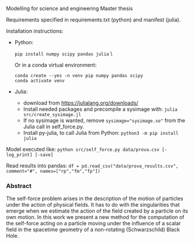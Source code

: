 Modelling for science and engineering Master thesis

Requirements specified in requirements.txt (python) and manifest (julia).

Installation instructions:

- Python:

  `pip install numpy scipy pandas julia` \

  Or in a conda virtual environment:

  ```
  conda create --yes -n venv pip numpy pandas scipy
  conda activate venv
  ```

- Julia:
  - download from https://julialang.org/downloads/
  - Install needed packages and precompile a sysimage with:
    `julia src/create_sysimage.jl`
  - If no sysimage is wanted, remove `sysimage="sysimage.so"` from the Julia
    call in self_force.py.
  - Install py-julia, to call Julia from Python: `python3 -m pip install julia`

Model executed like:
`python src/self_force.py data/prova.csv [-log_print] [-save]`

Read results into pandas:
`df = pd.read_csv("data/prova_results.csv", comment="#", names=["rp","fm","fp"])`

### Abstract

The self-force problem arises in the description of the motion of particles under the action of
physical fields. It has to do with the singularities that emerge when we estimate the action of
the field created by a particle on its own motion. In this work we present a new method for
the computation of the self-force acting on a particle moving under the influence of a scalar
field in the spacetime geometry of a non-rotating (Schwarzschild) Black Hole.
